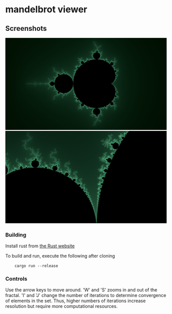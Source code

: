 # mandelbrot viewer

## Screenshots
![full](screenshots/full.png)
![valley](screenshots/valley.png)

### Building
Install rust from [the Rust website](https://www.rust-lang.org/)

To build and run, execute the following after cloning

```
    cargo run --release
```
### Controls
Use the arrow keys to move around. 'W' and 'S' zooms 
in and out of the fractal. 'I' and 'J' change the number 
of iterations to determine convergence of elements in the
set. Thus, higher numbers of iterations increase resolution 
but require more computational resources.
